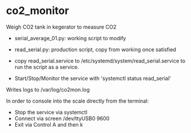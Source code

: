 # co2_monitor
Weigh CO2 tank in kegerator to measure CO2

- serial_average_01.py:  working script to modify
- read_serial.py:  production script, copy from working once satisfied

- copy read_serial.service to /etc/systemd/system/read_serial.service to run the script as a service.  
- Start/Stop/Monitor the service with 'systemctl status read_serial'

Writes logs to /var/log/co2mon.log

In order to console into the scale directly from the terminal:  
- Stop the service via systemctl
- Connect via screen /dev/ttyUSB0 9600
- Exit via Control A and then k